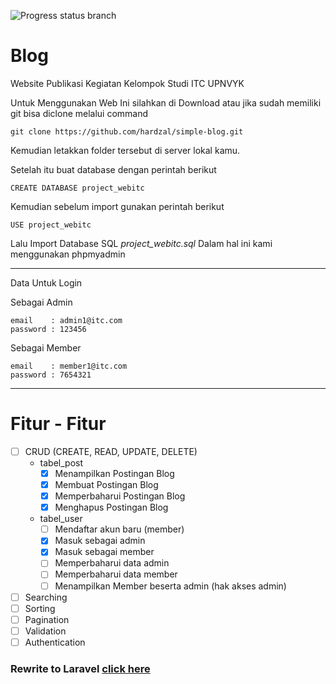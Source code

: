 
![Progress status branch](https://img.shields.io/badge/progress-40%25-yellowgreen.svg)

# Blog
Website Publikasi Kegiatan Kelompok Studi ITC UPNVYK

Untuk Menggunakan Web Ini silahkan di Download atau jika sudah memiliki git bisa diclone melalui command

    git clone https://github.com/hardzal/simple-blog.git

Kemudian letakkan folder tersebut di server lokal kamu.

Setelah itu buat database dengan perintah berikut
    
    CREATE DATABASE project_webitc

Kemudian sebelum import gunakan perintah berikut 
    
    USE project_webitc

Lalu Import Database SQL <em>project_webitc.sql</em> Dalam hal ini kami menggunakan phpmyadmin

-------------------------------------------------------------------
Data Untuk Login

Sebagai Admin

    email    : admin1@itc.com
    password : 123456
    
Sebagai Member

    email    : member1@itc.com
    password : 7654321
--------------------------------------------------------------------

  # Fitur - Fitur  
  - [ ] CRUD (CREATE, READ, UPDATE, DELETE)
    - tabel_post 
        - [x] Menampilkan Postingan Blog
        - [x] Membuat Postingan Blog
        - [x] Memperbaharui Postingan Blog
        - [x] Menghapus Postingan Blog
    - tabel_user
        - [ ] Mendaftar akun baru (member)
        - [x] Masuk sebagai admin
        - [x] Masuk sebagai member
        - [ ] Memperbaharui data admin
        - [ ] Memperbaharui data member
        - [ ] Menampilkan Member beserta admin (hak akses admin)
  
  - [ ] Searching
  - [ ] Sorting
  - [ ] Pagination
  - [ ] Validation
  - [ ] Authentication

### Rewrite to Laravel [click here](https://github.com/hardzal/larablog)
